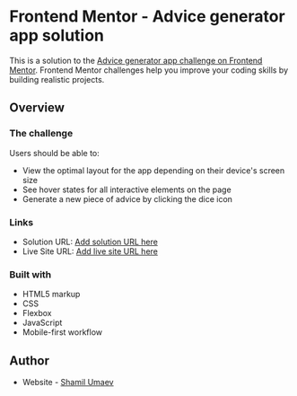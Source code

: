 # Frontend Mentor - Advice generator app solution

This is a solution to the [Advice generator app challenge on Frontend Mentor](https://www.frontendmentor.io/challenges/advice-generator-app-QdUG-13db). Frontend Mentor challenges help you improve your coding skills by building realistic projects.

## Overview

### The challenge

Users should be able to:

- View the optimal layout for the app depending on their device's screen size
- See hover states for all interactive elements on the page
- Generate a new piece of advice by clicking the dice icon

### Links

- Solution URL: [Add solution URL here](https://github.com/ShamilUmaev/Advice-Generator)
- Live Site URL: [Add live site URL here](https://shamilumaev.github.io/Advice-Generator/)

### Built with

- HTML5 markup
- CSS
- Flexbox
- JavaScript
- Mobile-first workflow

## Author

- Website - [Shamil Umaev](https://shamilumaev.com)